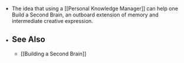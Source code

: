 - The idea that using a [[Personal Knowledge Manager]] can help one Build a Second Brain, an outboard extension of memory and intermediate creative expression.
- ## See Also
	- [[Building a Second Brain]]